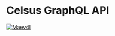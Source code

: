 # Celsus GraphQL API

[![Maev4l](https://circleci.com/gh/Maev4l/celsus-api-gateway.svg?style=shield)](https://app.circleci.com/pipelines/github/Maev4l/celsus-api-gateway)
